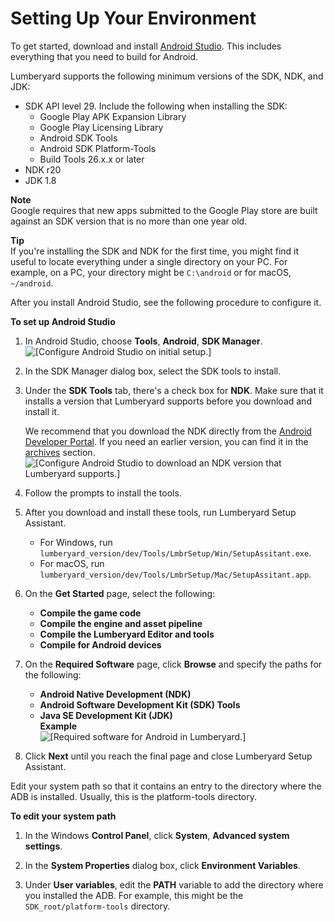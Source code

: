 # Setting Up Your Environment<a name="android-setting-up-environment"></a>

To get started, download and install [Android Studio](https://developer.android.com/studio/index.html)\. This includes everything that you need to build for Android\.

Lumberyard supports the following minimum versions of the SDK, NDK, and JDK:
+ SDK API level 29\. Include the following when installing the SDK:
  + Google Play APK Expansion Library
  + Google Play Licensing Library
  + Android SDK Tools
  + Android SDK Platform\-Tools
  + Build Tools 26\.x\.x or later
+ NDK r20
+ JDK 1\.8

**Note**  
Google requires that new apps submitted to the Google Play store are built against an SDK version that is no more than one year old\.

**Tip**  
If you're installing the SDK and NDK for the first time, you might find it useful to locate everything under a single directory on your PC\. For example, on a PC, your directory might be `C:\android` or for macOS, `~/android`\.

After you install Android Studio, see the following procedure to configure it\.

**To set up Android Studio**

1. In Android Studio, choose **Tools**, **Android**, **SDK Manager**\.  
![\[Configure Android Studio on initial setup.\]](http://docs.aws.amazon.com/lumberyard/latest/userguide/images/android-sdk-manager-set-up.png)

1. In the SDK Manager dialog box, select the SDK tools to install\.

1. Under the **SDK Tools** tab, there's a check box for **NDK**\. Make sure that it installs a version that Lumberyard supports before you download and install it\. 

   We recommend that you download the NDK directly from the [Android Developer Portal](https://developer.android.com/ndk/downloads/index.html)\. If you need an earlier version, you can find it in the [archives](https://developer.android.com/ndk/downloads/older_releases.html) section\.  
![\[Configure Android Studio to download an NDK version that Lumberyard supports.\]](http://docs.aws.amazon.com/lumberyard/latest/userguide/images/android-sdk-manager-set-up-2.png)

1. Follow the prompts to install the tools\.

1. After you download and install these tools, run Lumberyard Setup Assistant\.
   + For Windows, run `lumberyard_version/dev/Tools/LmbrSetup/Win/SetupAssitant.exe`\.
   + For macOS, run `lumberyard_version/dev/Tools/LmbrSetup/Mac/SetupAssitant.app`\.

1. On the **Get Started** page, select the following:
   + **Compile the game code**
   + **Compile the engine and asset pipeline**
   + **Compile the Lumberyard Editor and tools**
   + **Compile for Android devices**

1. On the **Required Software** page, click **Browse** and specify the paths for the following:
   + **Android Native Development \(NDK\)**
   + **Android Software Development Kit \(SDK\) Tools**
   + **Java SE Development Kit \(JDK\)**  
**Example**    
![\[Required software for Android in Lumberyard.\]](http://docs.aws.amazon.com/lumberyard/latest/userguide/images/android-third-party-software.png)

1. Click **Next** until you reach the final page and close Lumberyard Setup Assistant\.

Edit your system path so that it contains an entry to the directory where the ADB is installed\. Usually, this is the platform\-tools directory\.

**To edit your system path**

1. In the Windows **Control Panel**, click **System**, **Advanced system settings**\.

1. In the **System Properties** dialog box, click **Environment Variables**\.

1. Under **User variables**, edit the **PATH** variable to add the directory where you installed the ADB\. For example, this might be the `SDK_root/platform-tools` directory\.